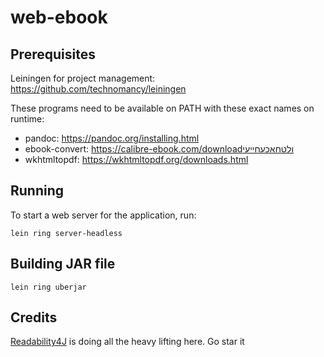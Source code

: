 # web-ebook

## Prerequisites

Leiningen for project management: https://github.com/technomancy/leiningen

These programs need to be available on PATH with these exact names on runtime:
- pandoc: https://pandoc.org/installing.html
- ebook-convert: https://calibre-ebook.com/downloadולטחאכעחייעי
- wkhtmltopdf: https://wkhtmltopdf.org/downloads.html

## Running

To start a web server for the application, run:

    lein ring server-headless

## Building JAR file

    lein ring uberjar

## Credits

[Readability4J](https://github.com/dankito/Readability4J) is doing all the heavy lifting here. Go
star it
